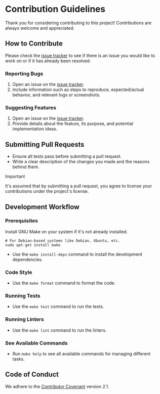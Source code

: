# Contribution Guidelines

Thank you for considering contributing to this project!
Contributions are always welcome and appreciated.

## How to Contribute

Please check the [issue tracker](https://github.com/habedi/template-racket-project/issues) to see if there is an issue
you
would like to work on or if it has already been resolved.

### Reporting Bugs

1. Open an issue on the [issue tracker](https://github.com/habedi/template-racket-project/issues).
2. Include information such as steps to reproduce, expected/actual behavior, and relevant logs or screenshots.

### Suggesting Features

1. Open an issue on the [issue tracker](https://github.com/habedi/template-racket-project/issues).
2. Provide details about the feature, its purpose, and potential implementation ideas.

## Submitting Pull Requests

- Ensure all tests pass before submitting a pull request.
- Write a clear description of the changes you made and the reasons behind them.

> [!IMPORTANT]
> It's assumed that by submitting a pull request, you agree to license your contributions under the project's license.

## Development Workflow

### Prerequisites

Install GNU Make on your system if it's not already installed.

```shell
# For Debian-based systems like Debian, Ubuntu, etc.
sudo apt-get install make
```

- Use the `make install-deps` command to install the development dependencies.

### Code Style

- Use the `make format` command to format the code.

### Running Tests

- Use the `make test` command to run the tests.

### Running Linters

- Use the `make lint` command to run the linters.

### See Available Commands

- Run `make help` to see all available commands for managing different tasks.

## Code of Conduct

We adhere to the [Contributor Covenant](https://www.contributor-covenant.org/version/2/1/code_of_conduct/) version 2.1.
